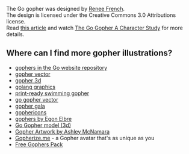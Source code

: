 The Go gopher was designed by [Renee French](https://www.instagram.com/reneefrench/).  
The design is licensed under the Creative Commons 3.0 Attributions license.  
Read [this article](https://blog.golang.org/gopher) and watch [The Go Gopher A Character Study](https://www.youtube.com/watch?v=4rw_B4yY69k) for more details.

## Where can I find more gopher illustrations?

* [gophers in the Go website repository](https://go.googlesource.com/website/+/refs/heads/master/_content/doc/gopher/)
* [gopher vector](https://github.com/golang-samples/gopher-vector)
* [gopher 3d](https://github.com/golang-samples/gopher-3d)
* [golang graphics](https://github.com/mholt/golang-graphics)
* [print-ready swimming gopher](https://gumroad.com/l/golang)
* [go gopher vector](https://github.com/keygx/Go-gopher-Vector)
* [gopher gala](http://www.gophergala.com/)
* [gophericons](https://github.com/hackraft/gophericons)
* [gophers by Egon Elbre](https://github.com/egonelbre/gophers)
* [Go Gopher model (3d)](https://github.com/StickmanVentures/go-gopher-model)
* [Gopher Artwork by Ashley McNamara](https://github.com/ashleymcnamara/gophers)
* [Gopherize.me](https://gopherize.me/) - a Gopher avatar that's as unique as you
* [Free Gophers Pack](https://github.com/MariaLetta/free-gophers-pack)